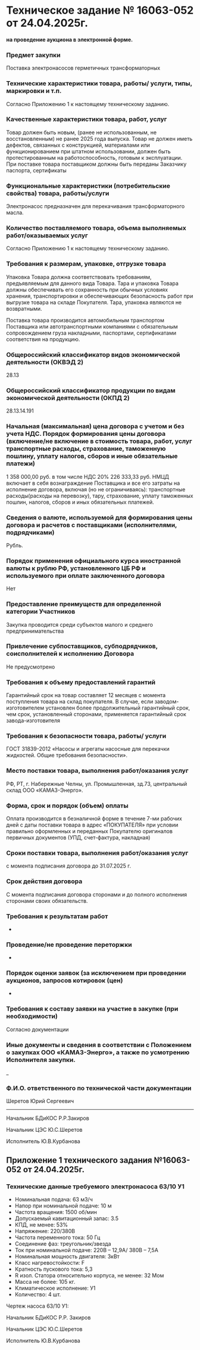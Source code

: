 # **Техническое задание № 16063-052 от 24.04.2025г.**

**на проведение аукциона в электронной форме.**

### Предмет закупки
Поставка электронасосов герметичных трансформаторных

### Технические характеристики товара, работы/ услуги, типы, маркировки и т.п.
Согласно Приложению 1 к настоящему техническому заданию.

### Качественные характеристики товара, работ, услуг
Товар должен быть новым, (ранее не использованным, не восстановленным) не ранее 2025 года выпуска. Товар не должен иметь дефектов, связанных с конструкцией, материалами или функционированием при штатном использовании, должен быть протестированным на работоспособность, готовым к эксплуатации. При поставке товара поставщиком должны быть переданы Заказчику паспорта, сертификаты

### Функциональные характеристики (потребительские свойства) товара, работы/услуги
Электронасос предназначен для перекачивания трансформаторного масла.

### Количество поставляемого товара, объема выполняемых работ/оказываемых услуг
Согласно Приложению 1 к настоящему техническому заданию.

### Требования к размерам, упаковке, отгрузке товара
Упаковка Товара должна соответствовать требованиям, предъявляемым для данного вида Товара. Тара и упаковка Товара должны обеспечивать его сохранность при обычных условиях хранения, транспортировки и обеспечивающих безопасность работ при выгрузке товара на складе Покупателя. Тара, упаковка являются не возвратными.

Поставка товара производится автомобильным транспортом Поставщика или автотранспортными компаниями с обязательным сопровождением груза накладными, паспортами, сертификатами соответствия на продукцию.

### Общероссийский классификатор видов экономической деятельности (ОКВЭД 2)
28.13

### Общероссийский классификатор продукции по видам экономической деятельности (ОКПД 2)
28.13.14.191

### Начальная (максимальная) цена договора с учетом и без учета НДС. Порядок формирования цены договора (включение/не включение в стоимость товара, работ, услуг транспортные расходы, страхование, таможенную пошлину, уплату налогов, сборов и иные обязательные платежи)
1 358 000,00 руб. в том числе НДС 20% 226 333,33 руб. НМЦД включает в себя вознаграждение Поставщика и все его затраты на исполнение договора, включая (но не ограничиваясь): транспортные расходы(расходы на перевозку), тару, страхование, уплату таможенных пошлин, налогов, сборов и иных обязательных платежей.

### Сведения о валюте, используемой для формирования цены договора и расчетов с поставщиками (исполнителями, подрядчиками)
Рубль.

### Порядок применения официального курса иностранной валюты к рублю РФ, установленного ЦБ РФ и используемого при оплате заключенного договора
Нет

### Предоставление преимуществ для определенной категории Участников
Закупка проводится среди субъектов малого и среднего предпринимательства

### Привлечение субпоставщиков, субподрядчиков, соисполнителей к исполнению Договора
Не предусмотрено

### Требования к объему предоставлений гарантий
Гарантийный срок на товар составляет 12 месяцев с момента поступления товара на склад покупателя. В случае, если заводом-изготовителем установлен более продолжительный гарантийный срок, чем срок, установленный сторонами, применяется гарантийный срок завода-изготовителя

### Требования к безопасности товара, работы/ услуги
ГОСТ 31839-2012 «Насосы и агрегаты насосные для перекачки жидкостей. Общие требования безопасности».

### Место поставки товара, выполнения работ/оказания услуг
РФ, РТ, г. Набережные Челны, ул. Промышленная, зд.73, центральный склад ООО «КАМАЗ-Энерго».

### Форма, срок и порядок (объем) оплаты
Оплата производится в безналичной форме в течение 7-ми рабочих дней с даты поставки товара в адрес «ПОКУПАТЕЛЯ» при условии правильно оформленных и переданных Покупателю оригиналов первичных документов (УПД, счет-фактура, накладная)

### Сроки поставки товара, выполнения работ/оказания услуг
с момента подписания договора до 31.07.2025 г.

### Срок действия договора
С момента подписания договора сторонами и до полного исполнения сторонами своих обязательств.

### Требования к результатам работ
-

### Проведение/не проведение переторжки
-

### Порядок оценки заявок (за исключением при проведении аукционов, запросов котировок (цен)
-

### Требования к составу заявки на участие в закупке (при необходимости)
Согласно документации

### Иные документы и сведения в соответствии с Положением о закупках ООО «КАМАЗ-Энерго», а также по усмотрению Исполнителя закупки.
_

### Ф.И.О. ответственного по технической части документации
Шеретов Юрий Сергеевич

---
Начальник БДиКОС Р.Р.Закиров

Начальник ЦЭС Ю.С.Шеретов

Исполнитель Ю.В.Курбанова

## **Приложение 1 технического задания №16063-052 от 24.04.2025г.**

### **Технические данные требуемого электронасоса 63/10 У1**

*   Номинальная подача: 63 м3/ч
*   Напор при номинальной подаче: 10 м
*   Частота вращения: 1500 об/мин
*   Допускаемый кавитационный запас: 3.5
*   КПД, не менее: 53%
*   Напряжение: 220/380В
*   Частота переменного тока: 50 Гц
*   Соединение фаз: треугольник/звезда
*   Ток при номинальной подаче: 220В – 12,9А/ 380В – 7,5А
*   Номинальная мощность двигателя: 3кВт
*   Класс нагревостойкости: F
*   Кратность пускового тока: 5,3
*   R изол. Статора относительно корпуса, не менее: 32 Мом
*   Масса не более: 105 кг.
*   Климатическое исполнение: У1
*   Количество: 4 шт.

Чертеж насоса 63/10 У1:

Начальник БДиКОС Р.Р. Закиров

Начальник ЦЭС Ю.С.Шеретов

Исполнитель Ю.В.Курбанова